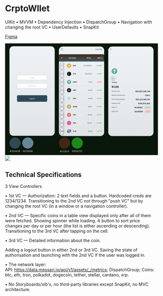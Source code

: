 

# CrptoWllet

UIKit • MVVM • Dependency Injection • DispatchGroup • Navigation with changing the root VC • UserDefaults • SnapKit

 [Figma](https://www.figma.com/file/HnRjRNfe2DfWYMsiSjkSyH/CryptoWallet?type=design&node-id=0%3A1&t=lyWJzjjt0lzG4l6H-1)

<p>
<img src="https://github.com/v3n3ra/CrptoWllet/blob/main/ScreenShots/Screenshot%202023-05-28%20at%2022.15.44.png" width="600"> <img src="https://github.com/v3n3ra/CrptoWllet/blob/main/ScreenShots/Screen.gif" width="200">
</p>

## Technical Specifications

3 View Controllers

• 1st VC — Authorization: 2 text fields and a button. 
Hardcoded creds are 1234/1234. 
Transitioning to the 2nd VC not through "push VC" but by changing the root VC (in a window or a
navigation controller).

• 2nd VC — Specific coins in a table view displayed only after all of them were fetched. 
Showing spinner while loading.
A button to sort price changes per day or per hour (the list is either ascending or descending).
Transitioning to the 3rd VC after tapping on the cell.

• 3rd VC — Detailed information about the coin. 


Adding a logout button in either 2nd or 3rd VC. Saving the state of authorisation and launching
with the 2nd VC if the user was logged in.

• The network layer:  
API: https://data.messari.io/api/v1/assets/_/metrics;
DispatchGroup;
Coins: btc, eth, tron, polkadot, dogecoin, tether, stellar, cardano, xrp.

• No Storyboards/xib's, no third-party libraries except SnapKit, no MVC architecture.
